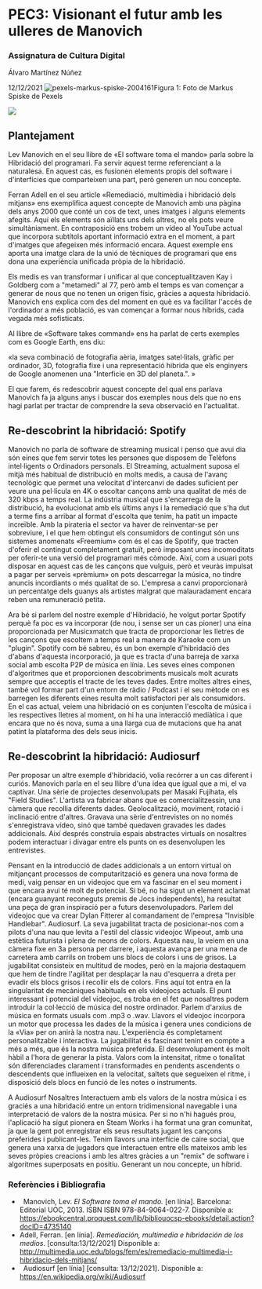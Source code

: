 ﻿# PEC3: Visionant el futur amb les ulleres de Manovich
### Assignatura de Cultura Digital
Álvaro Martínez Núñez

12/12/2021
![pexels-markus-spiske-2004161](https://user-images.githubusercontent.com/95874764/145735076-3090f6bc-5fdc-42ab-8279-dd02be17e4af.jpg)Figura 1: Foto de Markus Spiske de Pexels

![](Aspose.Words.dbad6a24-cf9e-4105-ac40-45fd784e99bf.001.jpeg)
## Plantejament
Lev Manovich en el seu llibre de «El software toma el mando» parla sobre la Hibridació del programari. Fa servir aquest terme referenciant a la naturalesa. En aquest cas, es fusionen elements propis del software i d'interfícies que comparteixen una part, però generen un nou concepte.

Ferran Adell en el seu article «Remediació, multimèdia i hibridació dels mitjans» ens exemplifica aquest concepte de Manovich amb una pàgina dels anys 2000 que conté un cos de text, unes imatges i alguns elements afegits. Aquí els elements són aïllats uns dels altres, no els pots veure simultàniament. En contraposició ens trobem un vídeo al YouTube actual que incorpora subtítols aportant informació extra en el moment, a part d'imatges que afegeixen més informació encara. Aquest exemple ens aporta una imatge clara de la unió de tècniques de programari que ens dona una experiència unificada pròpia de la hibridació.

Els medis es van transformar i unificar al que conceptualitzaven Kay i Goldberg com a "metamedi" al 77, però amb el temps es van començar a generar de nous que no tenen un origen físic, gràcies a aquesta hibridació. Manovich ens explica com des del moment en què es va facilitar l'accés de l'ordinador a més població, es van començar a formar nous híbrids, cada vegada més sofisticats.

Al llibre de «Software takes command» ens ha parlat de certs exemples com es Google Earth, ens diu:

«la seva combinació de fotografia aèria, imatges satel·litals, gràfic per ordinador, 3D, fotografia fixe i una representació hibrida que els enginyers de Google anomenen una "Interficie en 3D del planeta.". »

El que farem, és redescobrir aquest concepte del qual ens parlava Manovich fa ja alguns anys i buscar dos exemples nous dels que no ens hagi parlat per tractar de comprendre la seva observació en l'actualitat.
## Re-descobrint la hibridació: Spotify
Manovich no parla de software de streaming musical i penso que avui dia són eines que fem servir totes les persones que disposem de Telèfons intel·ligents o Ordinadors personals. El Streaming, actualment suposa el mitjà més habitual de distribució en molts medis, a causa de l'avanç tecnològic que permet una velocitat d'intercanvi de dades suficient per veure una pel·lícula en 4K o escoltar cançons amb una qualitat de més de 320 kbps a temps real. La indústria musical que s'encarrega de la distribució, ha evolucionat amb els últims anys i la remediació que s'ha dut a terme fins a arribar al format d'escolta que tenim, ha patit un impacte increïble. Amb la pirateria el sector va haver de reinventar-se per sobreviure, i el que hem obtingut els consumidors de contingut són uns sistemes anomenats «Freemium» com és el cas de Spotify, que tracten d'oferir el contingut completament gratuït, però imposant unes incomoditats per oferir-te una versió del programari més còmode. Així, com a usuari pots disposar en aquest cas de les cançons que vulguis, però et veuràs impulsat a pagar per serveis «prèmium» on pots descarregar la música, no tindre anuncis incordiants o més qualitat de so. L'empresa a canvi proporcionarà un percentatge dels guanys als artistes malgrat que malauradament encara reben una remuneració petita.

Ara bé si parlem del nostre exemple d'Hibridació, he volgut portar Spotify perquè fa poc es va incorporar (de nou, i sense ser un cas pioner) una eina proporcionada per Musicxmatch que tracta de proporcionar les lletres de les cançons que escoltem a temps real a manera de Karaoke com un "plugin". Spotify com bé sabreu, és un bon exemple d'hibridació des d'abans d'aquesta incorporació, ja que es tracta d'una barreja de xarxa social amb escolta P2P de música en línia. Les seves eines componen d'algoritmes que et proporcionen descobriments musicals molt acurats sempre que acceptis el tracte de les teves dades. Entre moltes altres eines, també vol formar part d'un entorn de ràdio / Podcast i el seu mètode on es barregen les diferents eines resulta molt satisfactori per als consumidors. En el cas actual, veiem una hibridació on es conjunten l'escolta de música i les respectives lletres al moment, on hi ha una interacció mediàtica i que encara que no és nova, suma a una llarga cua de mutacions que ha anat patint la plataforma des dels seus inicis.
## Re-descobrint la hibridació: Audiosurf
Per proposar un altre exemple d'hibridació, volia recórrer a un cas diferent i curiós. Manovich parla en el seu llibre d'una idea que igual que a mi, el va captivar. Una sèrie de projectes desenvolupats per Masaki Fujihata, els "Field Studies". L'artista va fabricar abans que es comercialitzessin, una càmera que recollia diferents dades. Geolocalització, moviment, rotació i inclinació entre d'altres. Gravava una sèrie d'entrevistes on no només s'enregistrava vídeo, sinó que també quedaven gravades les dades addicionals. Així després construïa espais abstractes virtuals on nosaltres podem interactuar i divagar entre els punts on es desenvolupen les entrevistes.

Pensant en la introducció de dades addicionals a un entorn virtual on mitjançant processos de computarització es genera una nova forma de medi, vaig pensar en un videojoc que em va fascinar en el seu moment i que encara avui té molt de potencial. Si bé, no ha sigut un element aclamat (encara guanyant reconeguts premis de Jocs independents), ha resultat una peça de gran inspiració per a futurs desenvolupadors. Parlem del videojoc que va crear Dylan Fitterer al comandament de l'empresa "Invisible Handlebar". Audiosurf. La seva jugabilitat tracta de posicionar-nos com a pilots d'una nau que levita a l'estil del clàssic videojoc Wipeout, amb una estètica futurista i plena de neons de colors. Aquesta nau, la veiem en una càmera fixe en 3a persona per darrere, i aquesta avança per una mena de carretera amb carrils on trobem uns blocs de colors i uns de grisos. La jugabilitat consisteix en multitud de modes, però en la majoria destaquem que hem de tindre l'agilitat per desplaçar la nau d'esquerra a dreta per evadir els blocs grisos i recollir els de colors. Fins aquí tot entra en la singularitat de mecàniques habituals en els videojocs actuals. El punt interessant i potencial del videojoc, es troba en el fet que nosaltres podem introduir la col·lecció de música del nostre ordinador. Parlem d'arxius de música en formats usuals com .mp3 o .wav. Llavors el videojoc incorpora un motor que processa les dades de la música i genera unes condicions de la «Via» per on anirà la nostra nau. L'experiència és completament personalitzable i interactiva. La jugabilitat és fascinant tenint en compte a més a més, que és la nostra música preferida. El desenvolupament és molt hàbil a l'hora de generar la pista. Valors com la intensitat, ritme o tonalitat són diferenciades clarament i transformades en pendents ascendents o descendents que influeixen en la velocitat, saltets que segueixen el ritme, i disposició dels blocs en funció de les notes o instruments.

A Audiosurf Nosaltres Interactuem amb els valors de la nostra música i es graciés a una hibridació entre un entorn tridimensional navegable i una interpretació de valors de la nostra música. Per si no n'hi hagués prou, l'aplicació ha sigut pionera en Steam Works i ha format una gran comunitat, ja que la gent pot enregistrar els seus resultats jugant les cançons preferides i publicant-les. Tenim llavors una interfície de caire social, que genera una xarxa de jugadors que interactuen entre ells mateixos amb les seves pròpies creacions i amb les altres gràcies a un "remix" de software i algoritmes superposats en positiu. Generant un nou concepte, un híbrid.
### Referències i Bibliografia
- ` `Manovich, Lev.  *El Software toma el mando.*  [en línia]. Barcelona: Editorial UOC, 2013. ISBN  ISBN 978-84-9064-022-7. Disponible a: <https://ebookcentral.proquest.com/lib/bibliouocsp-ebooks/detail.action?docID=4735140>
- Adell, Ferran. [en línia]. *Remediación, multimedia e hibridación de los medios*. [consulta:13/12/2021] Disponible a: <http://multimedia.uoc.edu/blogs/fem/es/remediacio-multimedia-i-hibridacio-dels-mitjans/>
- ` `Audiosurf [en línia] [consulta: 13/12/2021]. Disponible a: <https://en.wikipedia.org/wiki/Audiosurf>

